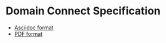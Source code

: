 # Domain Connect Specification

* [Asciidoc format](Domain%20Connect%20Spec%20Draft.adoc)
* [PDF format](Domain%20Connect%20Spec%20Draft.pdf)
